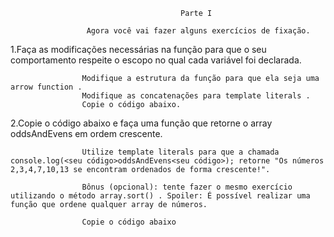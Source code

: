                                           Parte I

                     Agora você vai fazer alguns exercícios de fixação.

1.Faça as modificações necessárias na função para que o seu comportamento respeite o escopo no qual cada variável foi declarada.

                    Modifique a estrutura da função para que ela seja uma arrow function .
                    Modifique as concatenações para template literals .
                    Copie o código abaixo.

2.Copie o código abaixo e faça uma função que retorne o array oddsAndEvens em ordem crescente.
        
                    Utilize template literals para que a chamada console.log(<seu código>oddsAndEvens<seu código>); retorne "Os números 2,3,4,7,10,13 se encontram ordenados de forma crescente!".
                    
                    Bônus (opcional): tente fazer o mesmo exercício utilizando o método array.sort() . Spoiler: É possível realizar uma função que ordene qualquer array de números.
                    
                    Copie o código abaixo

 
